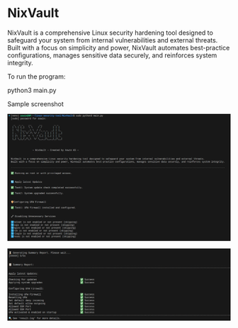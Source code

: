 # NixVault
NixVault is a comprehensive Linux security hardening tool designed to safeguard your system from internal vulnerabilities and external threats. Built with a focus on simplicity and power, NixVault automates best-practice configurations, manages sensitive data securely, and reinforces system integrity.

To run the program:

python3 main.py

Sample screenshot


![alt text](image.png)

![alt text](image-1.png)